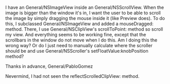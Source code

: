 I have an General/NSImageView inside an General/NSScrollView. When the image is bigger than the window it's in, I want the user to be able to scroll the image by simply dragging the mouse inside it (like Preview does). To do this, I subclassed General/NSImageView and added a mouseDragged: method. There, I use General/NSClipView's scrollToPoint: method so scroll my view. And everything seems to be working fine, except that the scrollbars in the window do not move when I do this. Am I doing this the wrong way? Or do I just need to manually calculate where the scroller should be and use General/NSScroller's setFloatValue:knobPosition method?

Thanks in advance,
General/PabloGomez

Nevermind, I had not seen the reflectScrolledClipView: method.